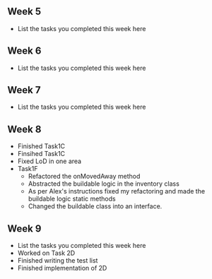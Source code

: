 ## Week 5

- List the tasks you completed this week here

## Week 6

- List the tasks you completed this week here

## Week 7

- List the tasks you completed this week here

## Week 8

- Finished Task1C
- Finsihed Task1C
- Fixed LoD in one area
- Task1F 
    - Refactored the onMovedAway method
    - Abstracted the buildable logic in the inventory class
    - As per Alex's instructions fixed my refactoring and made the buildable logic static methods
    - Changed the buildable class into an interface.

## Week 9

- List the tasks you completed this week here
- Worked on Task 2D
- Finished writing the test list 
- Finished implementation of 2D
